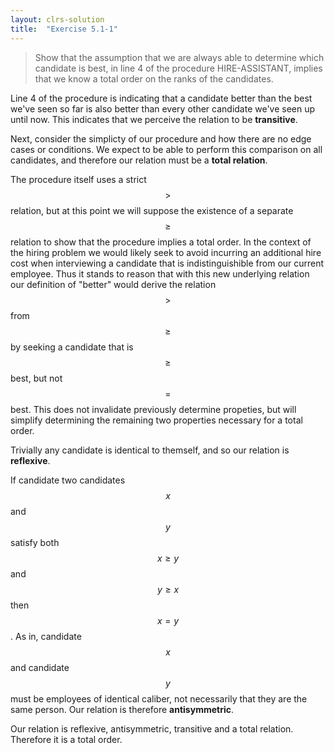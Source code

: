 ```yaml
---
layout: clrs-solution
title:  "Exercise 5.1-1"
---
```

>Show that the assumption that we are always able to determine which candidate is best, in line 4 of the procedure HIRE-ASSISTANT, implies that we know a total order on the ranks of the candidates.

Line 4 of the procedure is indicating that a candidate better than the best we've seen so far is also better than every other candidate we've seen up until now. This indicates that we perceive the relation to be **transitive**.

Next, consider the simplicty of our procedure and how there are no edge cases or conditions. We expect to be able to perform this comparison on all candidates, and therefore our relation must be a **total relation**.

The procedure itself uses a strict $$>$$ relation, but at this point we will suppose the existence of a separate $$\geq$$ relation to show that the procedure implies a total order. In the context of the hiring problem we would likely seek to avoid incurring an additional hire cost when interviewing a candidate that is indistinguishible from our current employee. Thus it stands to reason that with this new underlying relation our definition of "better" would derive the relation $$>$$ from $$\geq$$ by seeking a candidate that is $$\geq$$ best, but not $$=$$ best. This does not invalidate previously determine propeties, but will simplify determining the remaining two properties necessary for a total order.

Trivially any candidate is identical to themself, and so our relation is **reflexive**.

If candidate two candidates $$x$$ and $$y$$ satisfy both $$x \geq y$$ and $$y \geq x$$ then $$x = y$$. As in, candidate $$x$$ and candidate $$y$$ must be employees of identical caliber, not necessarily that they are the same person. Our relation is therefore **antisymmetric**.

Our relation is reflexive, antisymmetric, transitive and a total relation. Therefore it is a total order.
